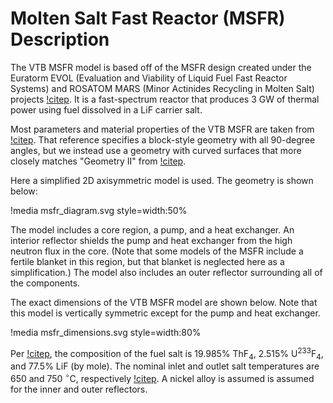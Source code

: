 # Molten Salt Fast Reactor (MSFR) Description

The VTB MSFR model is based off of the MSFR design created under the Euratorm
EVOL (Evaluation and Viability of Liquid Fuel Fast Reactor Systems) and ROSATOM
MARS (Minor Actinides Recycling in Molten Salt) projects
[!citep](brovchenko2019). It is a fast-spectrum reactor that produces 3 GW of
thermal power using fuel dissolved in a LiF carrier salt.

Most parameters and material properties of the VTB MSFR are taken from
[!citep](brovchenko2019). That reference specifies a block-style geometry with
all 90-degree angles, but we instead use a geometry with curved surfaces that
more closely matches "Geometry II" from [!citep](rouch2014).

Here a simplified 2D axisymmetric model is used. The geometry is shown below:

!media msfr_diagram.svg
       style=width:50%

The model includes a core region, a pump, and a heat exchanger. An interior
reflector shields the pump and heat exchanger from the high neutron flux in the
core. (Note that some models of the MSFR include a fertile blanket in this
region, but that blanket is neglected here as a simplification.) The model also
includes an outer reflector surrounding all of the components.

The exact dimensions of the VTB MSFR model are shown below. Note that this model
is vertically symmetric except for the pump and heat exchanger.

!media msfr_dimensions.svg
       style=width:80%

Per [!citep](brovchenko2019), the composition of the fuel salt is 19.985%
ThF$_4$, 2.515% U$^{233}$F$_4$, and 77.5% LiF (by mole). The nominal inlet and
outlet salt temperatures are 650 and 750 $^\circ$C, respectively
[!citep](brovchenko2019). A nickel alloy is assumed is assumed for the inner and
outer reflectors.
